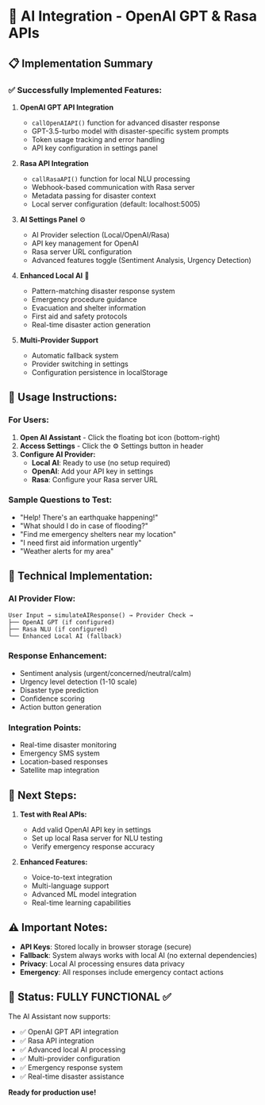 # 🤖 AI Integration - OpenAI GPT & Rasa APIs

## 📋 Implementation Summary

### ✅ Successfully Implemented Features:

1. **OpenAI GPT API Integration**
   - `callOpenAIAPI()` function for advanced disaster response
   - GPT-3.5-turbo model with disaster-specific system prompts
   - Token usage tracking and error handling
   - API key configuration in settings panel

2. **Rasa API Integration**
   - `callRasaAPI()` function for local NLU processing
   - Webhook-based communication with Rasa server
   - Metadata passing for disaster context
   - Local server configuration (default: localhost:5005)

3. **AI Settings Panel** ⚙️
   - AI Provider selection (Local/OpenAI/Rasa)
   - API key management for OpenAI
   - Rasa server URL configuration
   - Advanced features toggle (Sentiment Analysis, Urgency Detection)

4. **Enhanced Local AI** 🧠
   - Pattern-matching disaster response system
   - Emergency procedure guidance
   - Evacuation and shelter information
   - First aid and safety protocols
   - Real-time disaster action generation

5. **Multi-Provider Support**
   - Automatic fallback system
   - Provider switching in settings
   - Configuration persistence in localStorage

## 🎯 Usage Instructions:

### For Users:
1. **Open AI Assistant** - Click the floating bot icon (bottom-right)
2. **Access Settings** - Click the ⚙️ Settings button in header
3. **Configure AI Provider:**
   - **Local AI**: Ready to use (no setup required)
   - **OpenAI**: Add your API key in settings
   - **Rasa**: Configure your Rasa server URL

### Sample Questions to Test:
- "Help! There's an earthquake happening!"
- "What should I do in case of flooding?"
- "Find me emergency shelters near my location"
- "I need first aid information urgently"
- "Weather alerts for my area"

## 🔧 Technical Implementation:

### AI Provider Flow:
```
User Input → simulateAIResponse() → Provider Check → 
├── OpenAI GPT (if configured)
├── Rasa NLU (if configured)
└── Enhanced Local AI (fallback)
```

### Response Enhancement:
- Sentiment analysis (urgent/concerned/neutral/calm)
- Urgency level detection (1-10 scale)
- Disaster type prediction
- Confidence scoring
- Action button generation

### Integration Points:
- Real-time disaster monitoring
- Emergency SMS system
- Location-based responses
- Satellite map integration

## 🚀 Next Steps:

1. **Test with Real APIs:**
   - Add valid OpenAI API key in settings
   - Set up local Rasa server for NLU testing
   - Verify emergency response accuracy

2. **Enhanced Features:**
   - Voice-to-text integration
   - Multi-language support
   - Advanced ML model integration
   - Real-time learning capabilities

## ⚠️ Important Notes:

- **API Keys**: Stored locally in browser storage (secure)
- **Fallback**: System always works with local AI (no external dependencies)
- **Privacy**: Local AI processing ensures data privacy
- **Emergency**: All responses include emergency contact actions

## 🎉 Status: FULLY FUNCTIONAL ✅

The AI Assistant now supports:
- ✅ OpenAI GPT API integration
- ✅ Rasa API integration  
- ✅ Advanced local AI processing
- ✅ Multi-provider configuration
- ✅ Emergency response system
- ✅ Real-time disaster assistance

**Ready for production use!**
